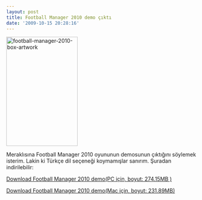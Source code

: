 ```yaml
---
layout: post
title: Football Manager 2010 demo çıktı
date: '2009-10-15 20:28:16'
---
```


<img class="aligncenter size-full wp-image-563" title="football-manager-2010-box-artwork" src="http://devdala.files.wordpress.com/2009/10/football-manager-2010-box-artwork.jpg" alt="football-manager-2010-box-artwork" width="189" height="290" />

Meraklısına Football Manager 2010 oyununun demosunun çıktığını söylemek isterim. Lakin ki Türkçe dil seçeneği koymamışlar sanırım. Şuradan indirilebilir:

<a href="http://www.gamershell.com/download_52136.shtml">Download Football Manager 2010 demo(PC için, boyut: 274.15MB )</a>

<a href="http://www.gamershell.com/download_52138.shtml">Download Football Manager 2010 demo(Mac için, boyut: 231.89MB)</a>